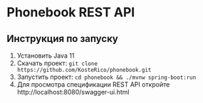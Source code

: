 # Phonebook REST API

## Инструкция по запуску

1. Установить Java 11
2. Скачать проект: `git clone https://github.com/KosteRico/phonebook.git`
3. Запустить проект: ```cd phonebook && ./mvnw spring-boot:run```
4. Для просмотра спецификации REST API откройте http://localhost:8080/swagger-ui.html